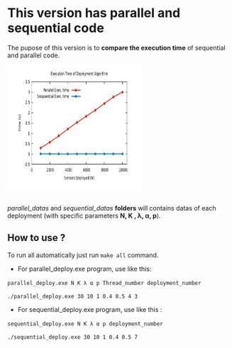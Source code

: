 # This version has parallel and sequential code

The pupose of this version is to <b>compare the execution time</b> of sequential and parallel code. 

<img src="./resultats_par_vs_seq.png" alt="grapic" width="300" height="280"/>

<br/><em>parallel_datas</em> and <em>sequential_datas</em> <b>folders</b> will contains datas of each deployment (with specific parameters <b>N, K , λ, α, p</b>).

## How to use ?

To run all automatically just run `make all` command.

<ul>
    <li>For parallel_deploy.exe program, use like this:</li>
</ul>

`parallel_deploy.exe N K λ α p Thread_number deployment_number`

```
./parallel_deploy.exe 30 10 1 0.4 0.5 4 3
```

<ul>
    <li>For sequential_deploy.exe program, use like this :</li>
</ul>

`sequential_deploy.exe N K λ α p deployment_number`

```
./sequential_deploy.exe 30 10 1 0.4 0.5 7
```

